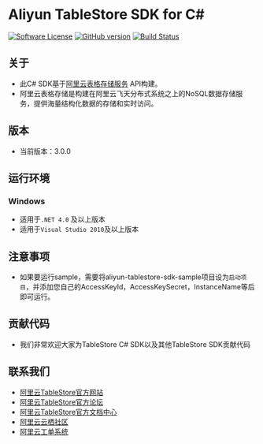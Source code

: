 ﻿# Aliyun TableStore SDK for C# 

[![Software License](https://img.shields.io/badge/license-apache2-brightgreen.svg)](LICENSE)
[![GitHub version](https://badge.fury.io/gh/aliyun%2Faliyun-tablestore-csharp-sdk.svg)](https://badge.fury.io/gh/aliyun%2Faliyun-tablestore-csharp-sdk)
[![Build Status](https://travis-ci.org/aliyun/aliyun-tablestore-csharp-sdk.svg?branch=develop)](https://travis-ci.org/aliyun/aliyun-tablestore-csharp-sdk)

## 关于
 - 此C# SDK基于[阿里云表格存储服务](http://www.aliyun.com/product/ots/) API构建。
 - 阿里云表格存储是构建在阿里云飞天分布式系统之上的NoSQL数据存储服务，提供海量结构化数据的存储和实时访问。

## 版本
 - 当前版本：3.0.0

## 运行环境
### Windows
 - 适用于`.NET 4.0` 及以上版本
 - 适用于`Visual Studio 2010`及以上版本
 
## 注意事项
 - 如果要运行sample，需要将aliyun-tablestore-sdk-sample项目设为`启动项目`，并添加您自己的AccessKeyId，AccessKeySecret，InstanceName等后即可运行。

## 贡献代码
 - 我们非常欢迎大家为TableStore C# SDK以及其他TableStore SDK贡献代码

## 联系我们
- [阿里云TableStore官方网站](http://www.aliyun.com/product/ots)
- [阿里云TableStore官方论坛](http://bbs.aliyun.com)
- [阿里云TableStore官方文档中心](https://help.aliyun.com/product/8315004_ots.html)
- [阿里云云栖社区](http://yq.aliyun.com)
- [阿里云工单系统](https://workorder.console.aliyun.com/#/ticket/createIndex)